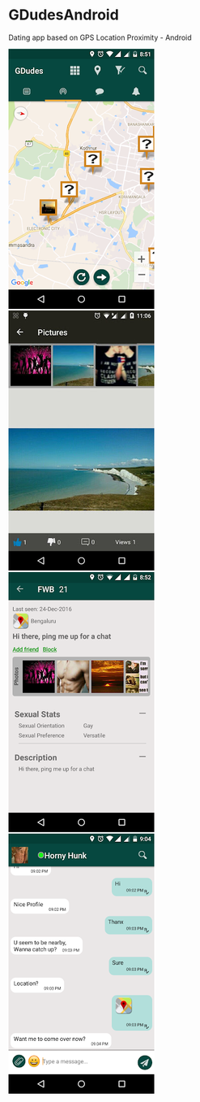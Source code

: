# GDudesAndroid
Dating app based on GPS Location Proximity - Android

![Alt text](/Screenshots/GDudes1.png?raw=true "")
![Alt text](/Screenshots/GDudes2.png?raw=true "")
![Alt text](/Screenshots/GDudes4.png?raw=true "")
![Alt text](/Screenshots/GDudes3.png?raw=true "")
